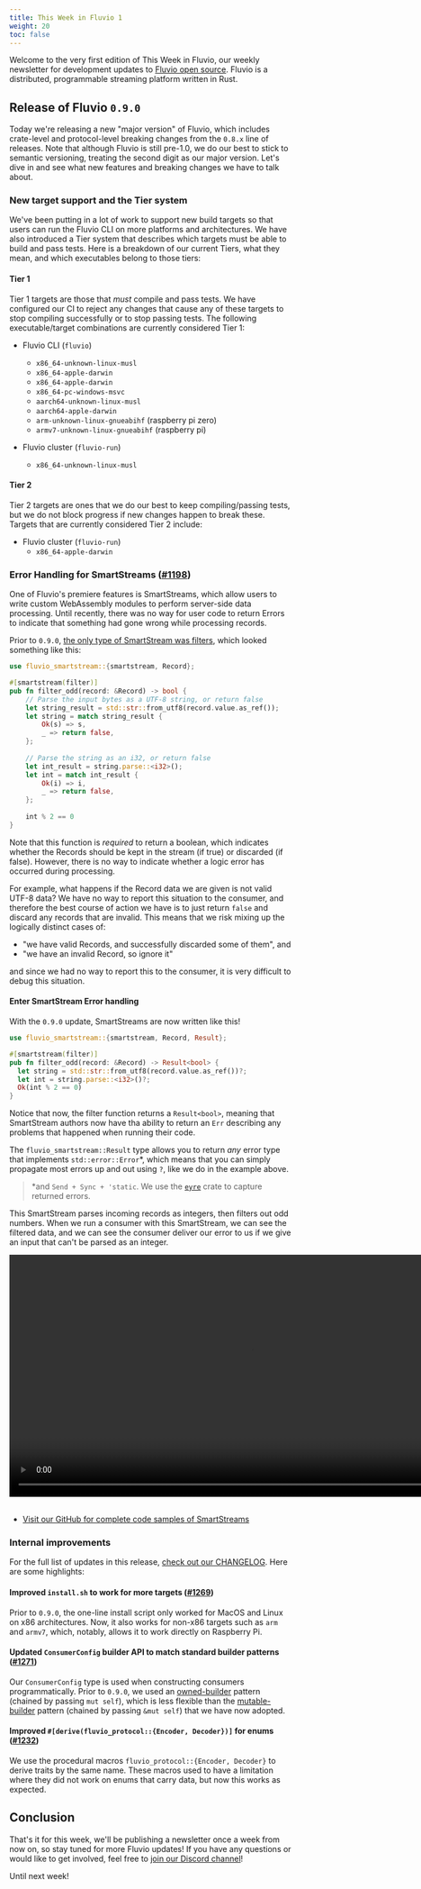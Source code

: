 ```yaml
---
title: This Week in Fluvio 1
weight: 20
toc: false
---
```


Welcome to the very first edition of This Week in Fluvio, our weekly newsletter
for development updates to [Fluvio open source]. Fluvio is a distributed,
programmable streaming platform written in Rust.

[Fluvio open source]: https://github.com/infinyon/fluvio

## Release of Fluvio `0.9.0`

Today we're releasing a new "major version" of Fluvio, which includes crate-level
and protocol-level breaking changes from the `0.8.x` line of releases. Note that
although Fluvio is still pre-1.0, we do our best to stick to semantic versioning,
treating the second digit as our major version. Let's dive in and see what new
features and breaking changes we have to talk about.

### New target support and the Tier system

We've been putting in a lot of work to support new build targets so that users can
run the Fluvio CLI on more platforms and architectures. We have also introduced a
Tier system that describes which targets must be able to build and pass tests. Here
is a breakdown of our current Tiers, what they mean, and which executables belong
to those tiers:

#### Tier 1

Tier 1 targets are those that _must_ compile and pass tests. We have configured our
CI to reject any changes that cause any of these targets to stop compiling successfully
or to stop passing tests. The following executable/target combinations are currently
considered Tier 1:

- Fluvio CLI (`fluvio`)
  - `x86_64-unknown-linux-musl`
  - `x86_64-apple-darwin`
  - `x86_64-apple-darwin`
  - `x86_64-pc-windows-msvc`
  - `aarch64-unknown-linux-musl`
  - `aarch64-apple-darwin`
  - `arm-unknown-linux-gnueabihf` (raspberry pi zero)
  - `armv7-unknown-linux-gnueabihf` (raspberry pi)
  
- Fluvio cluster (`fluvio-run`)
  - `x86_64-unknown-linux-musl`

#### Tier 2

Tier 2 targets are ones that we do our best to keep compiling/passing tests, but
we do not block progress if new changes happen to break these. Targets that are
currently considered Tier 2 include:

- Fluvio cluster (`fluvio-run`)
  - `x86_64-apple-darwin`

### Error Handling for SmartStreams ([#1198][1])

One of Fluvio's premiere features is SmartStreams, which allow users to write
custom WebAssembly modules to perform server-side data processing. Until recently,
there was no way for user code to return Errors to indicate that something had
gone wrong while processing records.

Prior to `0.9.0`, [the only type of SmartStream was filters], which looked something
like this:

[the only type of SmartStream was filters]: https://www.infinyon.com/blog/2021/06/smartstream-filters/

```rust
use fluvio_smartstream::{smartstream, Record};

#[smartstream(filter)]
pub fn filter_odd(record: &Record) -> bool {
    // Parse the input bytes as a UTF-8 string, or return false
    let string_result = std::str::from_utf8(record.value.as_ref());
    let string = match string_result {
        Ok(s) => s,
        _ => return false,
    };
  
    // Parse the string as an i32, or return false
    let int_result = string.parse::<i32>();
    let int = match int_result {
        Ok(i) => i,
        _ => return false,
    };
  
    int % 2 == 0
}
```

Note that this function is _required_ to return a boolean, which indicates whether
the Records should be kept in the stream (if true) or discarded (if false). However,
there is no way to indicate whether a logic error has occurred during processing.

For example, what happens if the Record data we are given is not valid UTF-8 data?
We have no way to report this situation to the consumer, and therefore the best
course of action we have is to just return `false` and discard any records that
are invalid. This means that we risk mixing up the logically distinct cases of:

- "we have valid Records, and successfully discarded some of them", and
- "we have an invalid Record, so ignore it"

and since we had no way to report this to the consumer, it is very difficult to debug
this situation.

#### Enter SmartStream Error handling

With the `0.9.0` update, SmartStreams are now written like this!

```rust
use fluvio_smartstream::{smartstream, Record, Result};

#[smartstream(filter)]
pub fn filter_odd(record: &Record) -> Result<bool> {
  let string = std::str::from_utf8(record.value.as_ref())?;
  let int = string.parse::<i32>()?;
  Ok(int % 2 == 0)
}
```

Notice that now, the filter function returns a `Result<bool>`, meaning that
SmartStream authors now have tha ability to return an `Err` describing any problems
that happened when running their code.

The `fluvio_smartstream::Result` type allows you to return _any_ error type
that implements `std::error::Error`*, which means that you can simply propagate
most errors up and out using `?`, like we do in the example above.

> *and `Send + Sync + 'static`. We use the [`eyre`] crate to capture returned errors.

[`eyre`]: https://github.com/yaahc/eyre

This SmartStream parses incoming records as integers, then filters out odd numbers.
When we run a consumer with this SmartStream, we can see the filtered data, and we
can see the consumer deliver our error to us if we give an input that can't be parsed
as an integer.

<video controls width="860px" title="Producing integers to the filter-odd topic, followed by the word nine, results in an error">
  <source src="/news/images/0001/filter-odd.mov">
</video>

<br/>
<br/>

- [Visit our GitHub for complete code samples of SmartStreams](https://github.com/infinyon/fluvio/tree/master/src/smartstream/examples)

### Internal improvements

For the full list of updates in this release, [check out our CHANGELOG]. Here are some highlights:

[check out our CHANGELOG]: https://github.com/infinyon/fluvio/blob/master/CHANGELOG.md

#### Improved `install.sh` to work for more targets ([#1269][2])

Prior to `0.9.0`, the one-line install script only worked for MacOS and Linux on x86 architectures.
Now, it also works for non-x86 targets such as `arm` and `armv7`, which, notably, allows it to
work directly on Raspberry Pi.

#### Updated `ConsumerConfig` builder API to match standard builder patterns ([#1271][3])

Our `ConsumerConfig` type is used when constructing consumers programmatically. Prior to `0.9.0`,
we used an [owned-builder] pattern (chained by passing `mut self`), which is less flexible than the
[mutable-builder] pattern (chained by passing `&mut self`) that we have now adopted.

[owned-builder]: https://docs.rs/derive_builder/0.10.2/derive_builder/#owned-aka-consuming
[mutable-builder]: https://docs.rs/derive_builder/0.10.2/derive_builder/#mutable-aka-non-consuming-recommended

#### Improved `#[derive(fluvio_protocol::{Encoder, Decoder})]` for enums ([#1232][4])

We use the procedural macros `fluvio_protocol::{Encoder, Decoder}` to derive traits by the same
name. These macros used to have a limitation where they did not work on enums that carry data,
but now this works as expected.

## Conclusion

That's it for this week, we'll be publishing a newsletter once a week from now on, so stay tuned
for more Fluvio updates! If you have any questions or would like to get involved, feel free to
[join our Discord channel]!

Until next week!

[1]: https://github.com/infinyon/fluvio/issues/1198 
[2]: https://github.com/infinyon/fluvio/issues/1269
[3]: https://github.com/infinyon/fluvio/issues/1271
[4]: https://github.com/infinyon/fluvio/pull/1232
[join our Discord channel]: https://discordapp.com/invite/bBG2dTz
